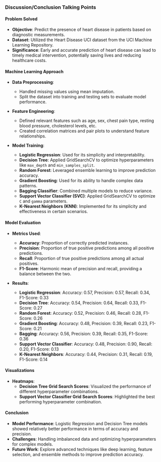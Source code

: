 ### Discussion/Conclusion Talking Points

#### Problem Solved
- **Objective**: Predict the presence of heart disease in patients based on diagnostic measurements.
- **Dataset**: Utilized the Heart Disease UCI dataset from the UCI Machine Learning Repository.
- **Significance**: Early and accurate prediction of heart disease can lead to timely medical intervention, potentially saving lives and reducing healthcare costs.

#### Machine Learning Approach
- **Data Preprocessing**:
    - Handled missing values using mean imputation.
    - Split the dataset into training and testing sets to evaluate model performance.

- **Feature Engineering**:
    - Defined relevant features such as age, sex, chest pain type, resting blood pressure, cholesterol levels, etc.
    - Created correlation matrices and pair plots to understand feature relationships.

- **Model Training**:
    - **Logistic Regression**: Used for its simplicity and interpretability.
    - **Decision Tree**: Applied GridSearchCV to optimize hyperparameters like `max_depth` and `min_samples_split`.
    - **Random Forest**: Leveraged ensemble learning to improve prediction accuracy.
    - **Gradient Boosting**: Used for its ability to handle complex data patterns.
    - **Bagging Classifier**: Combined multiple models to reduce variance.
    - **Support Vector Classifier (SVC)**: Applied GridSearchCV to optimize `C` and `gamma` parameters.
    - **K-Nearest Neighbors (KNN)**: Implemented for its simplicity and effectiveness in certain scenarios.

#### Model Evaluation
- **Metrics Used**:
    - **Accuracy**: Proportion of correctly predicted instances.
    - **Precision**: Proportion of true positive predictions among all positive predictions.
    - **Recall**: Proportion of true positive predictions among all actual positives.
    - **F1-Score**: Harmonic mean of precision and recall, providing a balance between the two.

- **Results**:
    - **Logistic Regression**: Accuracy: 0.57, Precision: 0.57, Recall: 0.34, F1-Score: 0.33
    - **Decision Tree**: Accuracy: 0.54, Precision: 0.64, Recall: 0.33, F1-Score: 0.27
    - **Random Forest**: Accuracy: 0.52, Precision: 0.46, Recall: 0.28, F1-Score: 0.26
    - **Gradient Boosting**: Accuracy: 0.48, Precision: 0.39, Recall: 0.23, F1-Score: 0.21
    - **Bagging**: Accuracy: 0.56, Precision: 0.39, Recall: 0.35, F1-Score: 0.36
    - **Support Vector Classifier**: Accuracy: 0.48, Precision: 0.90, Recall: 0.20, F1-Score: 0.13
    - **K-Nearest Neighbors**: Accuracy: 0.44, Precision: 0.31, Recall: 0.19, F1-Score: 0.14

#### Visualizations
- **Heatmaps**:
    - **Decision Tree Grid Search Scores**: Visualized the performance of different hyperparameter combinations.
    - **Support Vector Classifier Grid Search Scores**: Highlighted the best performing hyperparameter combination.

#### Conclusion
- **Model Performance**: Logistic Regression and Decision Tree models showed relatively better performance in terms of accuracy and precision.
- **Challenges**: Handling imbalanced data and optimizing hyperparameters for complex models.
- **Future Work**: Explore advanced techniques like deep learning, feature selection, and ensemble methods to improve prediction accuracy.